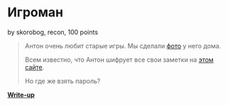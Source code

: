 # Игроман
by skorobog, recon, 100 points

> Антон очень любит старые игры. Мы сделали [фото](../../static/30cb3669dc6557351711/photo.jpg) у него дома.
> 
> Всем известно, что Антон шифрует все свои заметки на [этом сайте](https://encipher.it?EKYA).
>
> Но где же взять пароль?

**[Write-up](WRITEUP.md)**
